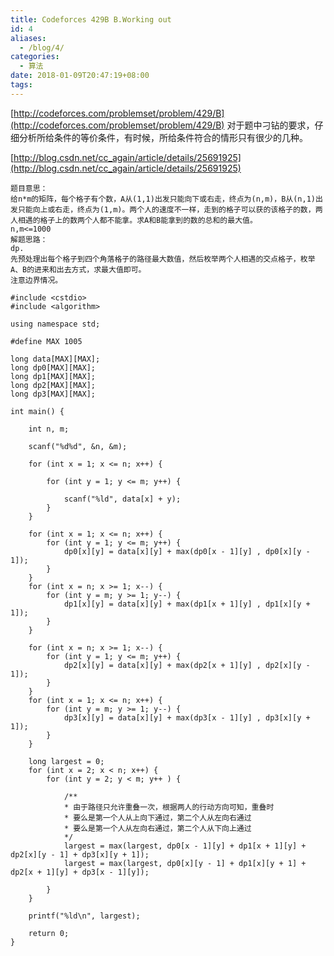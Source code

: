 ```yaml
---
title: Codeforces 429B B.Working out
id: 4
aliases:
  - /blog/4/
categories:
  - 算法
date: 2018-01-09T20:47:19+08:00
tags:
---
```


[http://codeforces.com/problemset/problem/429/B](http://codeforces.com/problemset/problem/429/B)
对于题中刁钻的要求，仔细分析所给条件的等价条件，有时候，所给条件符合的情形只有很少的几种。

[http://blog.csdn.net/cc_again/article/details/25691925](http://blog.csdn.net/cc_again/article/details/25691925)

```
题目意思：
给n*m的矩阵，每个格子有个数，A从(1,1)出发只能向下或右走，终点为(n,m)，B从(n,1)出发只能向上或右走，终点为(1,m)。两个人的速度不一样，走到的格子可以获的该格子的数，两人相遇的格子上的数两个人都不能拿。求A和B能拿到的数的总和的最大值。
n,m<=1000
解题思路：
dp.
先预处理出每个格子到四个角落格子的路径最大数值，然后枚举两个人相遇的交点格子，枚举A、B的进来和出去方式，求最大值即可。
注意边界情况。
```


```
#include <cstdio>
#include <algorithm>

using namespace std;

#define MAX 1005

long data[MAX][MAX];
long dp0[MAX][MAX];
long dp1[MAX][MAX];
long dp2[MAX][MAX];
long dp3[MAX][MAX];

int main() {

	int n, m;

	scanf("%d%d", &n, &m);

	for (int x = 1; x <= n; x++) {

		for (int y = 1; y <= m; y++) {

			scanf("%ld", data[x] + y);
		}
	}

	for (int x = 1; x <= n; x++) {
		for (int y = 1; y <= m; y++) {
			dp0[x][y] = data[x][y] + max(dp0[x - 1][y] , dp0[x][y - 1]);
		}
	}
	for (int x = n; x >= 1; x--) {
		for (int y = m; y >= 1; y--) {
			dp1[x][y] = data[x][y] + max(dp1[x + 1][y] , dp1[x][y + 1]);
		}
	}

	for (int x = n; x >= 1; x--) {
		for (int y = 1; y <= m; y++) {
			dp2[x][y] = data[x][y] + max(dp2[x + 1][y] , dp2[x][y - 1]);
		}
	}
	for (int x = 1; x <= n; x++) {
		for (int y = m; y >= 1; y--) {
			dp3[x][y] = data[x][y] + max(dp3[x - 1][y] , dp3[x][y + 1]);
		}
	}

	long largest = 0;
	for (int x = 2; x < n; x++) {
		for (int y = 2; y < m; y++ ) {

			/**
			* 由于路径只允许重叠一次，根据两人的行动方向可知，重叠时
			* 要么是第一个人从上向下通过，第二个人从左向右通过
			* 要么是第一个人从左向右通过，第二个人从下向上通过
			*/
			largest = max(largest, dp0[x - 1][y] + dp1[x + 1][y] + dp2[x][y - 1] + dp3[x][y + 1]);
			largest = max(largest, dp0[x][y - 1] + dp1[x][y + 1] + dp2[x + 1][y] + dp3[x - 1][y]);

		}
	}

	printf("%ld\n", largest);

	return 0;
}
```
